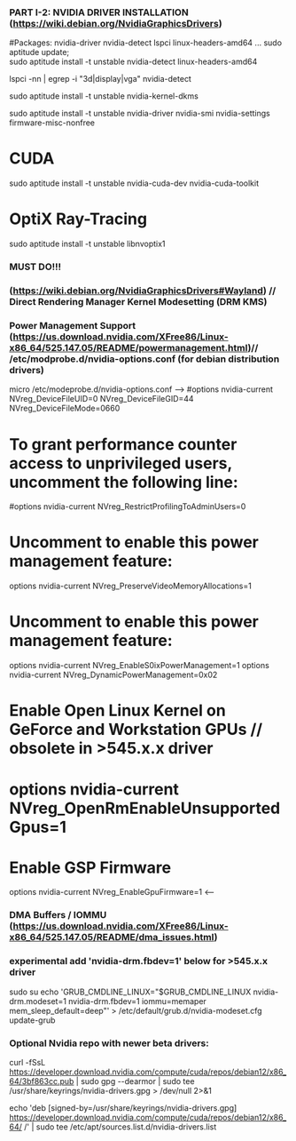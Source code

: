 ### PART I-2: NVIDIA DRIVER INSTALLATION (https://wiki.debian.org/NvidiaGraphicsDrivers)
#Packages: nvidia-driver nvidia-detect lspci linux-headers-amd64 ...
sudo aptitude update; \
sudo aptitude install -t unstable nvidia-detect linux-headers-amd64

lspci -nn | egrep -i "3d|display|vga"
nvidia-detect

sudo aptitude install -t unstable nvidia-kernel-dkms

sudo aptitude install -t unstable nvidia-driver nvidia-smi nvidia-settings firmware-misc-nonfree 

# CUDA
sudo aptitude install -t unstable nvidia-cuda-dev nvidia-cuda-toolkit
# OptiX Ray-Tracing
sudo aptitude install -t unstable libnvoptix1

### MUST DO!!!
### (https://wiki.debian.org/NvidiaGraphicsDrivers#Wayland) // Direct Rendering Manager Kernel Modesetting (DRM KMS)
### Power Management Support (https://us.download.nvidia.com/XFree86/Linux-x86_64/525.147.05/README/powermanagement.html)// /etc/modprobe.d/nvidia-options.conf (for debian distribution drivers)

micro /etc/modeprobe.d/nvidia-options.conf
-->
#options nvidia-current NVreg_DeviceFileUID=0 NVreg_DeviceFileGID=44 NVreg_DeviceFileMode=0660

# To grant performance counter access to unprivileged users, uncomment the following line:
#options nvidia-current NVreg_RestrictProfilingToAdminUsers=0

# Uncomment to enable this power management feature:
options nvidia-current NVreg_PreserveVideoMemoryAllocations=1

# Uncomment to enable this power management feature:
options nvidia-current NVreg_EnableS0ixPowerManagement=1
options nvidia-current NVreg_DynamicPowerManagement=0x02

# Enable Open Linux Kernel on GeForce and Workstation GPUs // obsolete in >545.x.x driver 
# options nvidia-current NVreg_OpenRmEnableUnsupportedGpus=1

# Enable GSP Firmware
options nvidia-current NVreg_EnableGpuFirmware=1
<--



### DMA Buffers / IOMMU (https://us.download.nvidia.com/XFree86/Linux-x86_64/525.147.05/README/dma_issues.html)
### experimental add 'nvidia-drm.fbdev=1' below for >545.x.x driver
sudo su
echo 'GRUB_CMDLINE_LINUX="$GRUB_CMDLINE_LINUX nvidia-drm.modeset=1 nvidia-drm.fbdev=1 iommu=memaper mem_sleep_default=deep"' > /etc/default/grub.d/nvidia-modeset.cfg
update-grub
 
### Optional Nvidia repo with newer beta drivers:
curl -fSsL https://developer.download.nvidia.com/compute/cuda/repos/debian12/x86_64/3bf863cc.pub | sudo gpg --dearmor | sudo tee /usr/share/keyrings/nvidia-drivers.gpg > /dev/null 2>&1

echo 'deb [signed-by=/usr/share/keyrings/nvidia-drivers.gpg] https://developer.download.nvidia.com/compute/cuda/repos/debian12/x86_64/ /' | sudo tee /etc/apt/sources.list.d/nvidia-drivers.list

###
